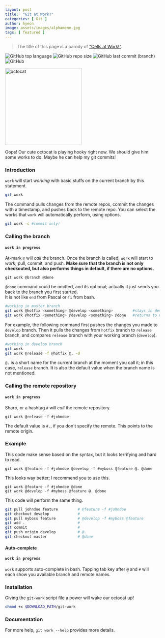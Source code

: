 ```yaml
---
layout: post
title:  "Git at Work!"
categories: [ Git ]
author: hyeon
image: assets/images/alphameme.jpg
tags: [ featured ]
---
```

> The title of this page *is* a parody of ["Cells at Work!"](https://en.wikipedia.org/wiki/Cells_at_Work!).

![GitHub top language](https://img.shields.io/github/languages/top/hyeondnl/git-work) ![GitHub repo size](https://img.shields.io/github/repo-size/hyeondnl/git-work) ![GitHub last commit (branch)](https://img.shields.io/github/last-commit/hyeondnl/git-work/master) ![GitHub](https://img.shields.io/github/license/hyeondnl/git-work)

[<img style="align: middle" src="https://github.githubassets.com/images/modules/logos_page/Octocat.png" alt="octocat" width="250" />](https://github.com)

Oops! Our cute octocat is playing hooky right now. We should give him some works to do. Maybe he can help my git commits!

### Introduction
`work` will start *working* with basic stuffs on the current branch by this statement.
```bash
git work
```
The command pulls changes from the remote repos, commit the changes with a timestamp, and pushes back to the remote repo.
You can select the works that `work` will automatically perform, using options.
```bash
git work -c #commit only!
```

### Calling the branch
#### `work in progress`
At-mark `@` will *call* the branch.
Once the branch is called, `work` will start to *work*; pull, commit, and push.
**Make sure that the branch is not only checkouted, but also performs things in default, if there are no options.**
```
git work @branch @done
```
`@done` command could be omitted, and its optional; actually it just sends you back to the branch you first started.  
It is not like `end` from Pascal or `fi` from bash.
```bash
#working in master branch
git work @hotfix <something> @develop <something>         #stays in develop branch
git work @hotfix <something> @develop <something> @done   #returns to master branch
```

For example, the following command first pushes the changes you made to `develop` branch. Then it pulls the changes from `hotfix` branch to `release` branch, and compares `release` branch with your working branch (`develop`).
```bash
#working in develop branch
git work
git work @release -f @hotfix @. -d
```

`@.` is a short name for the current branch at the moment you call it; in this case, `release` branch. It is also the default value when the branch name is not mentioned.

### Calling the remote repository
#### `work in progress`

Sharp, or a hashtag `#` will *call* the remote repository.
```
git work @release -f #johndoe
```
The default value is `#.`, if you don't specify the remote. This points to the remote origin.

### Example
This code make sense based on the syntax, but it looks terrifying and hard to read.
```
git work @feature -f #johndoe @develop -f #myboss @feature @. @done
```
This looks way better; I recommend you to use this.
```
git work @feature -f #johndoe @done
git work @develop -f #myboss @feature @. @done
```
This code will perform the same thing.
```bash
git pull johndoe feature         # @feature -f #johndoe
git checkout develop             # 
git pull myboss feature          # @develop -f #myboss @feature
git add .                        #
git commit                       #
git push origin develop          # @.
git checkout master              # @done
```

#### Auto-complete
#### `work in progress`
`work` supports auto-complete in bash. Tapping tab key after `@` and `#` will each show you available branch and remote names.

### Installation
Giving the `git-work` script file a power will wake our octocat up! 
```bash
chmod +x $DOWNLOAD_PATH/git-work
```

### Documentation
For more help, `git work --help` provides more details.
